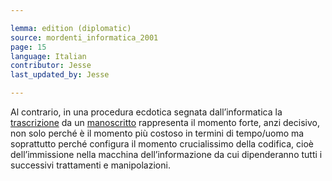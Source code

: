 ```yaml
---

lemma: edition (diplomatic)
source: mordenti_informatica_2001
page: 15
language: Italian
contributor: Jesse
last_updated_by: Jesse

---
```

Al contrario, in una procedura ecdotica segnata dall’informatica la [trascrizione](transcription.html) da un [manoscritto](manuscript.html) rappresenta il momento forte, anzi decisivo, non solo perché è il momento più costoso in termini di tempo/uomo ma soprattutto perché configura il momento crucialissimo della codifica, cioè dell’immissione nella macchina dell’informazione da cui dipenderanno tutti i successivi trattamenti e manipolazioni.
